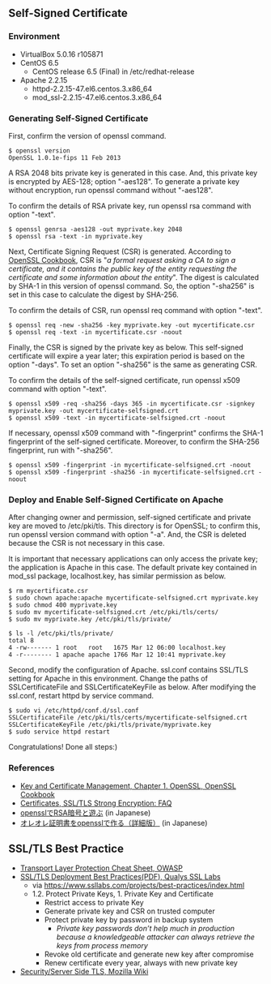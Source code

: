 ## Self-Signed Certificate
### Environment
- VirtualBox 5.0.16 r105871
- CentOS 6.5
  - CentOS release 6.5 (Final) in /etc/redhat-release
- Apache 2.2.15
  - httpd-2.2.15-47.el6.centos.3.x86_64
  - mod_ssl-2.2.15-47.el6.centos.3.x86_64

### Generating Self-Signed Certificate
First, confirm the version of openssl command.
```
$ openssl version
OpenSSL 1.0.1e-fips 11 Feb 2013
```
A RSA 2048 bits private key is generated in this case. And, this private key
is encrypted by AES-128; option "-aes128". To generate a private
key without encryption, run openssl command without "-aes128".

To confirm the details of RSA private key, run openssl rsa command with option "-text".
```
$ openssl genrsa -aes128 -out myprivate.key 2048
$ openssl rsa -text -in myprivate.key
```

Next, Certificate Signing Request (CSR) is generated.
According to [OpenSSL Cookbook](https://www.feistyduck.com/library/openssl-cookbook/online/ch-openssl.html#openssl-creating-csrs),
CSR is "*a formal request asking a CA to sign a certificate, and it contains the public key of the entity requesting the certificate and some information about the entity*".
The digest is calculated by SHA-1 in this version of openssl command.
So, the option "-sha256" is set in this case to calculate the digest by SHA-256.

To confirm the details of CSR, run openssl req command with option "-text".
```
$ openssl req -new -sha256 -key myprivate.key -out mycertificate.csr
$ openssl req -text -in mycertificate.csr -noout
```

Finally, the CSR is signed by the private key as below. This self-signed certificate
will expire a year later; this expiration period is based on the option "-days".
To set an option "-sha256" is the same as generating CSR.

To confirm the details of the self-signed certificate, run openssl x509 command with option "-text".
```
$ openssl x509 -req -sha256 -days 365 -in mycertificate.csr -signkey myprivate.key -out mycertificate-selfsigned.crt
$ openssl x509 -text -in mycertificate-selfsigned.crt -noout
```

If necessary, openssl x509 command with "-fingerprint" confirms
the SHA-1 fingerprint of the self-signed certificate. Moreover, to confirm
the SHA-256 fingerprint, run with "-sha256".
```
$ openssl x509 -fingerprint -in mycertificate-selfsigned.crt -noout
$ openssl x509 -fingerprint -sha256 -in mycertificate-selfsigned.crt -noout
```

### Deploy and Enable Self-Signed Certificate on Apache
After changing owner and permission, self-signed certificate and private key
are moved to /etc/pki/tls. This directory is for OpenSSL; to confirm
this, run openssl version command with option "-a". And, the CSR is deleted
because the CSR is not necessary in this case.

It is important that necessary applications can only access the private key;
the application is Apache in this case. The default private key
contained in mod_ssl package, localhost.key, has similar permission as below.
```
$ rm mycertificate.csr
$ sudo chown apache:apache mycertificate-selfsigned.crt myprivate.key
$ sudo chmod 400 myprivate.key
$ sudo mv mycertificate-selfsigned.crt /etc/pki/tls/certs/
$ sudo mv myprivate.key /etc/pki/tls/private/
```
```
$ ls -l /etc/pki/tls/private/
total 8
4 -rw------- 1 root   root   1675 Mar 12 06:00 localhost.key
4 -r-------- 1 apache apache 1766 Mar 12 10:41 myprivate.key
```

Second, modify the configuration of Apache.
ssl.conf contains SSL/TLS setting for Apache in this environment.
Change the paths of SSLCertificateFile and SSLCertificateKeyFile as below.
After modifying the ssl.conf, restart httpd by service command.
```
$ sudo vi /etc/httpd/conf.d/ssl.conf
SSLCertificateFile /etc/pki/tls/certs/mycertificate-selfsigned.crt
SSLCertificateKeyFile /etc/pki/tls/private/myprivate.key
$ sudo service httpd restart
```

Congratulations! Done all steps:)

### References
- [Key and Certificate Management, Chapter 1. OpenSSL, OpenSSL Cookbook](https://www.feistyduck.com/library/openssl-cookbook/online/ch-openssl.html#openssl-key-and-certificate-management)
- [Certificates, SSL/TLS Strong Encryption: FAQ](https://httpd.apache.org/docs/2.4/ssl/ssl_faq.html#aboutcerts)
- [opensslでRSA暗号と遊ぶ](http://d.hatena.ne.jp/ozuma/20130510/1368114329) (in Japanese)
- [オレオレ証明書をopensslで作る（詳細版）](http://d.hatena.ne.jp/ozuma/20130511/1368284304) (in Japanese)


## SSL/TLS Best Practice
- [Transport Layer Protection Cheat Sheet, OWASP](https://www.owasp.org/index.php/Transport_Layer_Protection_Cheat_Sheet)
- [SSL/TLS Deployment Best Practices(PDF), Qualys SSL Labs](https://www.ssllabs.com/downloads/SSL_TLS_Deployment_Best_Practices.pdf)
  - via https://www.ssllabs.com/projects/best-practices/index.html
  - 1.2. Protect Private Keys, 1. Private Key and Certificate
    - Restrict access to private Key
    - Generate private key and CSR on trusted computer
    - Protect private key by password in backup system
      - *Private key passwords don’t help much in production because a knowledgeable attacker can always retrieve the keys from process memory*
    - Revoke old certificate and generate new key after compromise
    - Renew certificate every year, always with new private key
- [Security/Server Side TLS, Mozilla Wiki](https://wiki.mozilla.org/Security/Server_Side_TLS)
